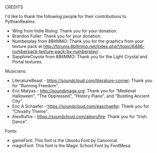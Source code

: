 CREDITS

I'd like to thank the following people for their contributions to PythianRealms:

- Wing from Indie Rising: Thank you for your donation.
- Brandon Fuller: Thank you for your donation.
- Numberplay from 8BitMMO: Thank you for the graphics from your texture pack at http://forums.8bitmmo.net/index.php?/topic/6486-numberpack-texture-pack-by-numberplay/ .
- SapphireCoyote from 8BitMMO: Thank you for the Light Crystal and Portal textures.

Musicians:

- LiteratureBeast - https://soundcloud.com/literature-corner: Thank you for "Running Freedom".
- Eric Matyas - http://soundimage.org: Thank you for "Medieval Halloween", "The Oppressed", "History Piano", and "Bustling Ancient City".
- Eric A Schaefer - https://soundcloud.com/easchaefer: Thank you for "Chivalry Theme".
- AlexRufire - https://soundcloud.com/alexrufire: Thank you for "Irish Dance".

Fonts:

- gameFont: This font is the Ubuntu Font by Canonical.
- magicFont: This font is the Magic School Font by FontMesa.
